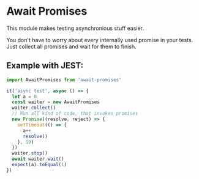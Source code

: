 # Await Promises

This module makes testing asynchronious stuff easier.

You don't have to worry about every internally used promise in your tests. Just collect all promises and wait for them to finish.

## Example with JEST:

```js
import AwaitPromises from 'await-promises'

it('async test', async () => {
  let a = 0
  const waiter = new AwaitPromises
  waiter.collect()
  // Run all kind of code, that invokes promises
  new Promise((resolve, reject) => {
    setTimeout(() => {
      a++
      resolve()
    }, 10)
  })
  waiter.stop()
  await waiter.wait()
  expect(a).toEqual(1)
})
```
